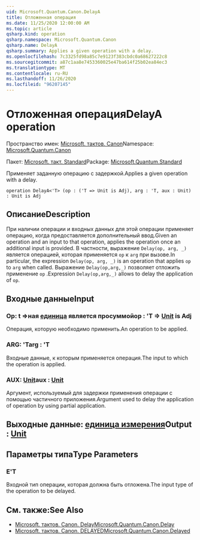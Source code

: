```yaml
---
uid: Microsoft.Quantum.Canon.DelayA
title: Отложенная операция
ms.date: 11/25/2020 12:00:00 AM
ms.topic: article
qsharp.kind: operation
qsharp.namespace: Microsoft.Quantum.Canon
qsharp.name: DelayA
qsharp.summary: Applies a given operation with a delay.
ms.openlocfilehash: 7c3325fd98a85c7e9123f383cbdc0a68627222c8
ms.sourcegitcommit: a87c1aa8e7453360025e47ba614f25b02ea84ec3
ms.translationtype: MT
ms.contentlocale: ru-RU
ms.lasthandoff: 11/26/2020
ms.locfileid: "96207145"
---
```

# <a name="delaya-operation"></a><span data-ttu-id="63991-102">Отложенная операция</span><span class="sxs-lookup"><span data-stu-id="63991-102">DelayA operation</span></span>

<span data-ttu-id="63991-103">Пространство имен: [Microsoft. тактов. Canon](xref:Microsoft.Quantum.Canon)</span><span class="sxs-lookup"><span data-stu-id="63991-103">Namespace: [Microsoft.Quantum.Canon](xref:Microsoft.Quantum.Canon)</span></span>

<span data-ttu-id="63991-104">Пакет: [Microsoft. такт. Standard](https://nuget.org/packages/Microsoft.Quantum.Standard)</span><span class="sxs-lookup"><span data-stu-id="63991-104">Package: [Microsoft.Quantum.Standard](https://nuget.org/packages/Microsoft.Quantum.Standard)</span></span>


<span data-ttu-id="63991-105">Применяет заданную операцию с задержкой.</span><span class="sxs-lookup"><span data-stu-id="63991-105">Applies a given operation with a delay.</span></span>

```qsharp
operation DelayA<'T> (op : ('T => Unit is Adj), arg : 'T, aux : Unit) : Unit is Adj
```


## <a name="description"></a><span data-ttu-id="63991-106">Описание</span><span class="sxs-lookup"><span data-stu-id="63991-106">Description</span></span>

<span data-ttu-id="63991-107">При наличии операции и входных данных для этой операции применяет операцию, когда предоставляется дополнительный ввод.</span><span class="sxs-lookup"><span data-stu-id="63991-107">Given an operation and an input to that operation, applies the operation once an additional input is provided.</span></span>
<span data-ttu-id="63991-108">В частности, выражение `Delay(op, arg, _)` является операцией, которая применяется `op` к `arg` при вызове.</span><span class="sxs-lookup"><span data-stu-id="63991-108">In particular, the expression `Delay(op, arg, _)` is an operation that applies `op` to `arg` when called.</span></span>
<span data-ttu-id="63991-109">Выражение `Delay(op,arg,_)` позволяет отложить применение `op` .</span><span class="sxs-lookup"><span data-stu-id="63991-109">Expression `Delay(op,arg,_)` allows to delay the application of `op`.</span></span>

## <a name="input"></a><span data-ttu-id="63991-110">Входные данные</span><span class="sxs-lookup"><span data-stu-id="63991-110">Input</span></span>

### <a name="op--t--unit--is-adj"></a><span data-ttu-id="63991-111">Op: t =>ная [единица](xref:microsoft.quantum.lang-ref.unit)  является просуммой</span><span class="sxs-lookup"><span data-stu-id="63991-111">op : 'T => [Unit](xref:microsoft.quantum.lang-ref.unit)  is Adj</span></span>

<span data-ttu-id="63991-112">Операция, которую необходимо применить.</span><span class="sxs-lookup"><span data-stu-id="63991-112">An operation to be applied.</span></span>


### <a name="arg--t"></a><span data-ttu-id="63991-113">ARG: 'T</span><span class="sxs-lookup"><span data-stu-id="63991-113">arg : 'T</span></span>

<span data-ttu-id="63991-114">Входные данные, к которым применяется операция.</span><span class="sxs-lookup"><span data-stu-id="63991-114">The input to which the operation is applied.</span></span>


### <a name="aux--unit"></a><span data-ttu-id="63991-115">AUX: [Unit](xref:microsoft.quantum.lang-ref.unit)</span><span class="sxs-lookup"><span data-stu-id="63991-115">aux : [Unit](xref:microsoft.quantum.lang-ref.unit)</span></span>

<span data-ttu-id="63991-116">Аргумент, используемый для задержки применения операции с помощью частичного приложения.</span><span class="sxs-lookup"><span data-stu-id="63991-116">Argument used to delay the application of operation by using partial application.</span></span>



## <a name="output--unit"></a><span data-ttu-id="63991-117">Выходные данные: [единица измерения](xref:microsoft.quantum.lang-ref.unit)</span><span class="sxs-lookup"><span data-stu-id="63991-117">Output : [Unit](xref:microsoft.quantum.lang-ref.unit)</span></span>



## <a name="type-parameters"></a><span data-ttu-id="63991-118">Параметры типа</span><span class="sxs-lookup"><span data-stu-id="63991-118">Type Parameters</span></span>

### <a name="t"></a><span data-ttu-id="63991-119">Е</span><span class="sxs-lookup"><span data-stu-id="63991-119">'T</span></span>

<span data-ttu-id="63991-120">Входной тип операции, которая должна быть отложена.</span><span class="sxs-lookup"><span data-stu-id="63991-120">The input type of the operation to be delayed.</span></span>

## <a name="see-also"></a><span data-ttu-id="63991-121">См. также:</span><span class="sxs-lookup"><span data-stu-id="63991-121">See Also</span></span>

- [<span data-ttu-id="63991-122">Microsoft. тактов. Canon. Delay</span><span class="sxs-lookup"><span data-stu-id="63991-122">Microsoft.Quantum.Canon.Delay</span></span>](xref:Microsoft.Quantum.Canon.Delay)
- [<span data-ttu-id="63991-123">Microsoft. тактов. Canon. DELAYED</span><span class="sxs-lookup"><span data-stu-id="63991-123">Microsoft.Quantum.Canon.Delayed</span></span>](xref:Microsoft.Quantum.Canon.Delayed)